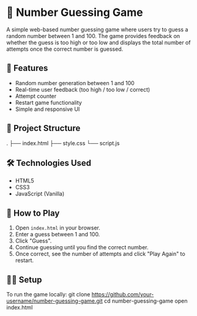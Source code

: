 # 🎯 Number Guessing Game

A simple web-based number guessing game where users try to guess a random number between 1 and 100. The game provides feedback on whether the guess is too high or too low and displays the total number of attempts once the correct number is guessed.

## 🚀 Features

- Random number generation between 1 and 100
- Real-time user feedback (too high / too low / correct)
- Attempt counter
- Restart game functionality
- Simple and responsive UI

## 📂 Project Structure

.
├── index.html 
├── style.css 
└── script.js

## 🛠️ Technologies Used

- HTML5
- CSS3
- JavaScript (Vanilla)

## 🧠 How to Play

1. Open `index.html` in your browser.
2. Enter a guess between 1 and 100.
3. Click "Guess".
4. Continue guessing until you find the correct number.
5. Once correct, see the number of attempts and click "Play Again" to restart.

## 🧑‍💻 Setup

To run the game locally:
git clone https://github.com/your-username/number-guessing-game.git
cd number-guessing-game
open index.html
